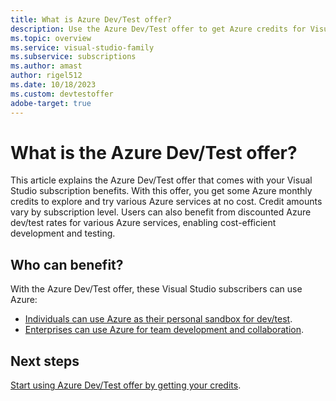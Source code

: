 ```yaml
---
title: What is Azure Dev/Test offer?
description: Use the Azure Dev/Test offer to get Azure credits for Visual Studio subscribers.
ms.topic: overview
ms.service: visual-studio-family
ms.subservice: subscriptions
ms.author: amast
author: rigel512
ms.date: 10/18/2023
ms.custom: devtestoffer
adobe-target: true
---
```


# What is the Azure Dev/Test offer?

This article explains the Azure Dev/Test offer that comes with your Visual Studio subscription benefits. With this offer, you get some Azure monthly credits to explore and try various Azure services at no cost.  Credit amounts vary by subscription level.  Users can also benefit from discounted Azure dev/test rates for various Azure services, enabling cost-efficient development and testing.

## Who can benefit? 

With the Azure Dev/Test offer, these Visual Studio subscribers can use Azure:
+ [Individuals can use Azure as their personal sandbox for dev/test](quickstart-individual-credit.md). 
+ [Enterprises can use Azure for team development and collaboration](quickstart-create-enterprise-devtest-subscriptions.md).

## Next steps

[Start using Azure Dev/Test offer by getting your credits](quickstart-individual-credit.md).
